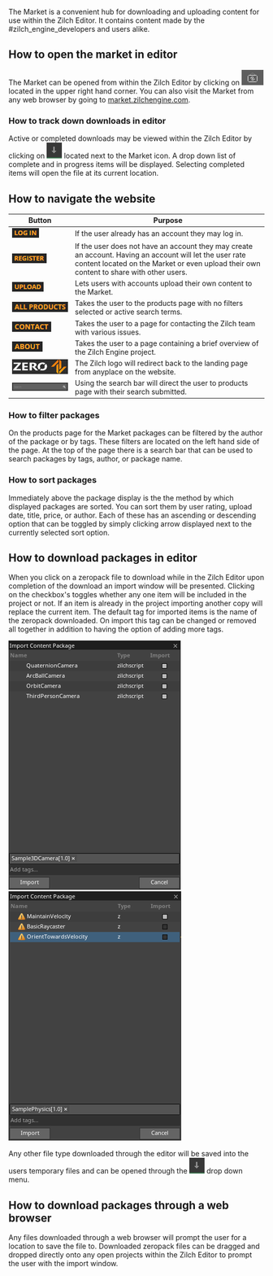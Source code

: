 The Market is a convenient hub for downloading and uploading content for use within the Zilch Editor. It contains content made by the #zilch_engine_developers and users alike.

 ## How to open the market in editor
The Market can be opened from within the Zilch Editor by clicking on ![MarketIcon](https://raw.githubusercontent.com/ZilchEngine/ZilchFiles/master/doc_files/47507.png) located in the upper right hand corner. You can also visit the Market from any web browser by going to [market.zilchengine.com](https://market.zilchengine.com ).

 ### How to track down downloads in editor
Active or completed downloads may be viewed within the Zilch Editor by clicking on ![DownloadIcon](https://raw.githubusercontent.com/ZilchEngine/ZilchFiles/master/doc_files/47509.png) located next to the Market icon. A drop down list of complete and in progress items will be displayed. Selecting completed items will open the file at its current location.

 ## How to navigate the website


|  Button | Purpose |
|------------|------------|
| ![login](https://raw.githubusercontent.com/ZilchEngine/ZilchFiles/master/doc_files/47840.png) | If the user already has an account they may log in. |
| ![register](https://raw.githubusercontent.com/ZilchEngine/ZilchFiles/master/doc_files/47842.png) | If the user does not have an account they may create an account. Having an account will let the user rate content located on the Market or even upload their own content to share with other users. |
| ![upload](https://raw.githubusercontent.com/ZilchEngine/ZilchFiles/master/doc_files/47844.png) | Lets users with accounts upload their own content to the Market. |
| ![allProducts](https://raw.githubusercontent.com/ZilchEngine/ZilchFiles/master/doc_files/47846.png) | Takes the user to the products page with no filters selected or active search terms. |
| ![contact](https://raw.githubusercontent.com/ZilchEngine/ZilchFiles/master/doc_files/47850.png) | Takes the user to a page for contacting the Zilch team with various issues. |
| ![about](https://raw.githubusercontent.com/ZilchEngine/ZilchFiles/master/doc_files/47852.png) | Takes the user to a page containing a brief overview of the Zilch Engine project. |
| ![logo](https://raw.githubusercontent.com/ZilchEngine/ZilchFiles/master/doc_files/47854.png) | The Zilch logo will redirect back to the landing page from anyplace on the website. |
| ![search](https://raw.githubusercontent.com/ZilchEngine/ZilchFiles/master/doc_files/47856.png) | Using the search bar will direct the user to products page with their search submitted. |

 ### How to filter packages
On the products page for the Market packages can be filtered by the author of the package or by tags. These filters are located on the left hand side of the page. At the top of the page there is a search bar that can be used to search packages by tags, author, or package name.

 ### How to sort packages
Immediately above the package display is the the method by which displayed packages are sorted. You can sort them by user rating, upload date, title, price, or author. Each of these has an ascending or descending option that can be toggled by simply clicking arrow displayed next to the currently selected sort option.

 ## How to download packages in editor
When you click on a zeropack file to download while in the Zilch Editor upon completion of the download an import window will be presented. Clicking on the checkbox's toggles whether any one item will be included in the project or not. If an item is already in the project importing another copy will replace the current item. The default tag for imported items is the name of the zeropack downloaded. On import this tag can be changed or removed all together in addition to having the option of adding more tags.



![ImportWindow](https://raw.githubusercontent.com/ZilchEngine/ZilchFiles/master/doc_files/47551.png) ![ImportWindow2](https://raw.githubusercontent.com/ZilchEngine/ZilchFiles/master/doc_files/47553.png) 


Any other file type downloaded through the editor will be saved into the users temporary files and can be opened through the ![DownloadIcon](https://raw.githubusercontent.com/ZilchEngine/ZilchFiles/master/doc_files/47509.png) drop down menu.

 ## How to download packages through a web browser
Any files downloaded through a web browser will prompt the user for a location to save the file to. Downloaded zeropack files can be dragged and dropped directly onto any open projects within the Zilch Editor to prompt the user with the import window.
 

 